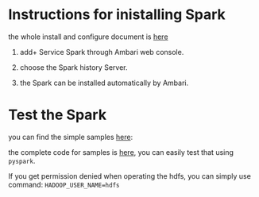 # Instructions for inistalling Spark

the whole install and configure document is [here](http://docs.hortonworks.com/HDPDocuments/HDP2/HDP-2.3.4/bk_spark-guide/content/ch_installing-spark.html)

1. add+ Service Spark through Ambari web console.

2. choose the Spark history Server.

3. the Spark can be installed automatically by Ambari.


# Test the Spark

you can find the simple samples [here](http://spark.apache.org/examples.html):

the complete code for samples is [here](https://github.com/apache/spark/tree/master/examples/src/main/python), you can easily test that using `pyspark`.

If you get permission denied when operating the hdfs, you can simply use command:
`HADOOP_USER_NAME=hdfs`


